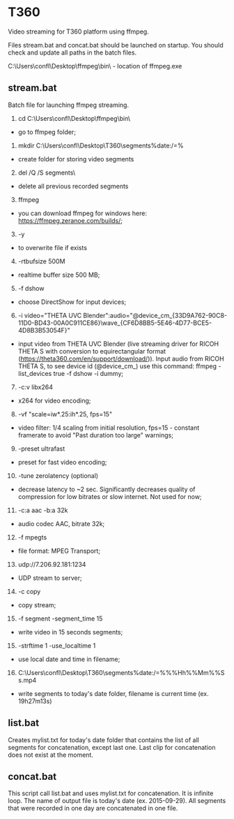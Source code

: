 # T360
Video streaming for T360 platform using ffmpeg.

Files stream.bat and concat.bat should be launched on startup.
You should check and update all paths in the batch files.

C:\Users\confl\Desktop\ffmpeg\bin\ - location of ffmpeg.exe



## stream.bat 
Batch file for launching ffmpeg streaming.

1. cd C:\Users\confl\Desktop\ffmpeg\bin\
 - go to ffmpeg folder;

1. mkdir C:\Users\confl\Desktop\T360\segments\%date:/=%
 - create folder for storing video segments
 
2. del /Q /S segments\
 - delete all previous recorded segments

3. ffmpeg
 - you can download ffmpeg for windows here: https://ffmpeg.zeranoe.com/builds/;

3. -y 
 - to overwrite file if exists

4. -rtbufsize 500M
 - realtime buffer size 500 MB;

5. -f dshow
 - choose DirectShow for input devices;

6. -i video="THETA UVC Blender":audio="@device_cm_{33D9A762-90C8-11D0-BD43-00A0C911CE86}\wave_{CF6D8BB5-5E46-4D77-BCE5-4D8B3B53054F}"
 - input video from THETA UVC Blender (live streaming driver for RICOH THETA S with conversion to equirectangular format (https://theta360.com/en/support/download/)). Input audio from RICOH THETA S, to see device id (@device_cm_) use this command: ffmpeg -list_devices true -f dshow -i dummy;

7. -c:v libx264
 - x264 for video encoding;

8. -vf "scale=iw*.25:ih*.25, fps=15"
 - video filter: 1/4 scaling from initial resolution, fps=15 - constant framerate to avoid "Past duration too large" warnings;

9. -preset ultrafast
 - preset for fast video encoding;

10. -tune zerolatency (optional)
 - decrease latency to ~2 sec. Significantly decreases quality of compression for low bitrates or slow internet. Not used for now;

11. -c:a aac -b:a 32k
 - audio codec AAC, bitrate 32k;

12. -f mpegts
 - file format: MPEG Transport;

13. udp://7.206.92.181:1234
 - UDP stream to server;

14. -c copy
 - copy stream;

15. -f segment -segment_time 15
 - write video in 15 seconds segments;
 
15. -strftime 1 -use_localtime 1
 - use local date and time in filename;

16. C:\Users\confl\Desktop\T360\segments\%date:/=%\%%Hh%%Mm%%Ss.mp4
 - write segments to today's date folder, filename is current time (ex. 19h27m13s)

## list.bat
Creates mylist.txt for today's date folder that contains the list of all segments for concatenation, except last one. Last clip for concatenation does not exist at the moment.

## concat.bat
This script call list.bat and uses mylist.txt for concatenation. It is infinite loop.
The name of output file is today's date (ex. 2015-09-29). All segments that were recorded in one day are concatenated in one file.
